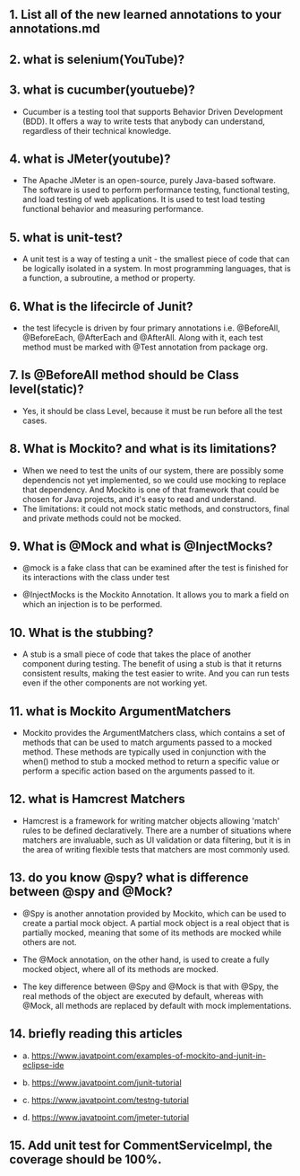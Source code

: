## 1.  List all of the new learned annotations to your annotations.md
## 2.  what is selenium(YouTube)?
## 3.  what is cucumber(youtuebe)?
- Cucumber is a testing tool that supports Behavior Driven Development (BDD). It offers a way to write tests that anybody can understand, regardless of their technical knowledge. 

## 4.  what is JMeter(youtube)?
-  The Apache JMeter is an open-source, purely Java-based software. The software is used to perform performance testing, functional testing, and load testing of web applications. It is used to test load testing functional behavior and measuring performance.
## 5.  what is unit-test?
- A unit test is a way of testing a unit - the smallest piece of code that can be logically isolated in a system. In most programming languages, that is a function, a subroutine, a method or property.
## 6.  What is the lifecircle of Junit?
- the test lifecycle is driven by four primary annotations i.e. @BeforeAll, @BeforeEach, @AfterEach and @AfterAll. Along with it, each test method must be marked with @Test annotation from package org.
## 7. Is @BeforeAll method should be Class level(static)?
- Yes, it should be class Level, because it must be run before all the test cases.
## 8.  What is Mockito? and what is its limitations?
- When we need to test the units of our system, there are possibly some dependencis not yet implemented, so we could use mocking to replace that dependency. And Mockito is one of that framework that could be chosen for Java projects, and it's easy to read and understand. 
- The limitations: it could not mock static methods, and constructors, final and private methods could not be mocked.
## 9.  What is @Mock and what is @InjectMocks?
- @mock is a fake class that can be examined after the test is finished for its interactions with the class under test

- @InjectMocks is the Mockito Annotation. It allows you to mark a field on which an injection is to be performed.
## 10. What is the stubbing?
- A stub is a small piece of code that takes the place of another component during testing. The benefit of using a stub is that it returns consistent results, making the test easier to write. And you can run tests even if the other components are not working yet.
## 11. what is Mockito ArgumentMatchers
- Mockito provides the ArgumentMatchers class, which contains a set of methods that can be used to match arguments passed to a mocked method. These methods are typically used in conjunction with the when() method to stub a mocked method to return a specific value or perform a specific action based on the arguments passed to it.
## 12. what is Hamcrest Matchers
- Hamcrest is a framework for writing matcher objects allowing 'match' rules to be defined declaratively. There are a number of situations where matchers are invaluable, such as UI validation or data filtering, but it is in the area of writing flexible tests that matchers are most commonly used.
## 13. do you know @spy? what is difference between @spy and @Mock?
- @Spy is another annotation provided by Mockito, which can be used to create a partial mock object. A partial mock object is a real object that is partially mocked, meaning that some of its methods are mocked while others are not.

- The @Mock annotation, on the other hand, is used to create a fully mocked object, where all of its methods are mocked.

- The key difference between @Spy and @Mock is that with @Spy, the real methods of the object are executed by default, whereas with @Mock, all methods are replaced by default with mock implementations.

## 14. briefly reading this articles
- a. https://www.javatpoint.com/examples-of-mockito-and-junit-in-eclipse-ide

- b. https://www.javatpoint.com/junit-tutorial

- c.  https://www.javatpoint.com/testng-tutorial

- d.  https://www.javatpoint.com/jmeter-tutorial

## 15. Add unit test for CommentServiceImpl, the coverage should be 100%.
 